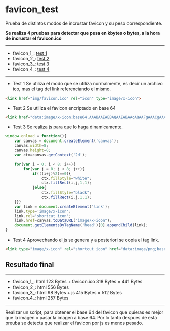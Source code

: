 # favicon_test
Prueba de distintos modos de incrustar favicon y su peso correspondiente.

**Se realiza 4 pruebas para detectar que pesa en kbytes o bytes, a la hora de incrustar el favicon.ico**

---
* favicon_1_: [test 1](https://alainforton.github.io/favicon_test/favicon_1_.html) 
* favicon_2_: [test 2](https://alainforton.github.io/favicon_test/favicon_2_.html)
* favicon_3_: [test 3](https://alainforton.github.io/favicon_test/favicon_3_.html)
* favicon_4_: [test 4](https://alainforton.github.io/favicon_test/favicon_4_.html)
---

* Test 1 
Se utiliza el modo que se utiliza normalmente, es decir un archivo ico, mas el tag del link referenciando el mismo.

```html
<link href="img/favicon.ico" rel="icon" type="image/x-icon">
```

* Test 2 
Se utiliza el favicon encriptado en base 64

```html
<link href="data:image/x-icon;base64,AAABAAEAEBAQAAEABAAoAQAAFgAAACgAAAAQAAAAIAAAAAEABAAAAAAAgAAAAAAAAAAAAAAAEAAAAAAAAAAAAAAA////AAAAAAAAAAAAAAAAAAAAAAAAAAAAAAAAAAAAAAAAAAAAAAAAAAAAAAAAAAAAAAAAAAAAAAAAAAAAABEAEQARABEAEQARABEAEREAEQARABEAEQARABEAEQAAEQARABEAEQARABEAEQAREQARABEAEQARABEAEQARAAARABEAEQARABEAEQARABERABEAEQARABEAEQARABEAABEAEQARABEAEQARABEAEREAEQARABEAEQARABEAEQAAAAAAAAAAAAAAAAAAAAAAAAAAAAAAAAAAAAAAAAAAAAAAAAAAAAAAAAAAAAAAAAAAAAAAAAAAAAAAAAAAAAAA" rel="icon" type="image/x-icon"/>
```

* Test 3
Se realiza js para que lo haga dinamicamente.
```javascript
window.onload = function(){ 
	var canvas = document.createElement('canvas');
	canvas.width=8;
	canvas.height=8;
	var ctx=canvas.getContext('2d');
	
	for(var i = 0; i < 8; i++){
		for(var j = 0; j < 8; j++){
			if(((i+j)%2)==0){
				ctx.fillStyle="white";
				ctx.fillRect(i,j,1,1);
			}else{
				ctx.fillStyle="black";
				ctx.fillRect(i,j,1,1);
	}}}
	var link = document.createElement('link');
	link.type='image/x-icon';
	link.rel='shortcut icon';
	link.href=canvas.toDataURL("image/x-icon");
	document.getElementsByTagName('head')[0].appendChild(link);
}
```

* Test 4 
Aprovechando el js se genera y a posteriori se copia el tag link.

```html
<link type="image/x-icon" rel="shortcut icon" href="data:image/png;base64,iVBORw0KGgoAAAANSUhEUgAAAAgAAAAICAYAAADED76LAAAAH0lEQVQYlWP4////fwYGhv+4aAZ8kv/////PMCxMAAADhp9hCrL3JwAAAABJRU5ErkJggg==">
```

## Resultado final
---
* favicon_1_: html 123 Bytes + favicon.ico 318 Bytes = 441 Bytes
* favicon_2_: html 556 Bytes 
* favicon_3_: html 98  Bytes + js 415 Bytes  = 512 Bytes
* favicon_4_: html 257 Bytes 
---

Realizar un script, para obtener el base 64 del favicon que quieras es mejor que la imagen o pasar la imagen a base 64. Por lo tanto despues de esta preuba se detecta que realizar el favicon por js es menos pesado.




